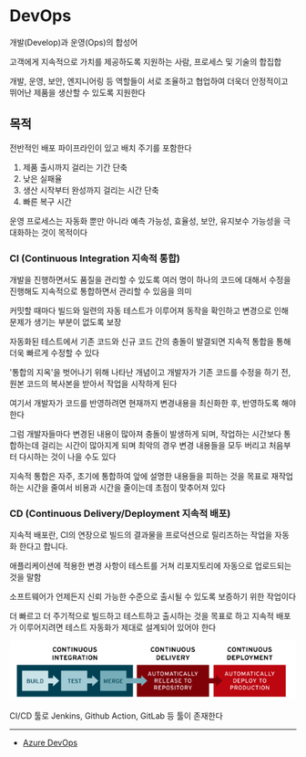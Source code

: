 # DevOps

개발(Develop)과 운영(Ops)의 합성어

고객에게 지속적으로 가치를 제공하도록 지원하는 사람, 프로세스 및 기술의 합집합

개발, 운영, 보안, 엔지니어링 등 역할들이 서로 조율하고 협업하여 더욱더 안정적이고 뛰어난 제품을 생산할 수 있도록 지원한다

## 목적

전반적인 배포 파이프라인이 있고 배치 주기를 포함한다

1. 제품 출시까지 걸리는 기간 단축
2. 낮은 실패율
3. 생산 시작부터 완성까지 걸리는 시간 단축
4. 빠른 복구 시간

운영 프로세스는 자동화 뿐만 아니라 예측 가능성, 효율성, 보안, 유지보수 가능성을 극대화하는 것이 목적이다


### CI (Continuous Integration 지속적 통합) 

개발을 진행하면서도 품질을 관리할 수 있도록 여러 명이 하나의 코드에 대해서 수정을 진행해도 지속적으로 통합하면서 관리할 수 있음을 의미

커밋할 때마다 빌드와 일련의 자동 테스트가 이루어져 동작을 확인하고 변경으로 인해 문제가 생기는 부분이 없도록 보장

자동화된 테스트에서 기존 코드와 신규 코드 간의 충돌이 발결되면 지속적 통합을 통해 더욱 빠르게 수정할 수 있다

'통합의 지옥'을 벗어나기 위해 나타난 개념이고 개발자가 기존 코드를 수정을 하기 전, 원본 코드의 복사본을 받아서 작업을 시작하게 된다

여기서 개발자가 코드를 반영하려면 현재까지 변경내용을 최신화한 후, 반영하도록 해야한다

그럼 개발자들마다 변경된 내용이 많아져 충돌이 발생하게 되며, 작업하는 시간보다 통합하는데 걸리는 시간이 많아지게 되며 최악의 경우 변경 내용들을 모두 버리고 처음부터 다시하는 것이 나을 수도 있다

지속적 통합은 자주, 초기에 통합하여 앞에 설명한 내용들을 피하는 것을 목표로 재작업하는 시간을 줄여서 비용과 시간을 줄이는데 초점이 맞추어져 있다

### CD (Continuous Delivery/Deployment 지속적 배포)

지속적 배포란, CI의 연장으로 빌드의 결과물을 프로덕션으로 릴리즈하는 작업을 자동화 한다고 합니다.

애플리케이션에 적용한 변경 사항이 테스트를 거쳐 리포지토리에 자동으로 업로드되는 것을 말함

소프트웨어가 언제든지 신뢰 가능한 수준으로 출시될 수 있도록 보증하기 위한 작업이다

더 빠르고 더 주기적으로 빌드하고 테스트하고 출시하는 것을 목표로 하고 지속적 배포가 이루어지려면 테스트 자동화가 제대로 설계되어 있어야 한다

<img src="https://github.com/Geol2/Today-I-Learned/blob/main/DevOps/images/cd.png?raw=true" />

CI/CD 툴로 Jenkins, Github Action, GitLab 등 툴이 존재한다

-----

- [Azure DevOps](https://azure.microsoft.com/ko-kr/resources/cloud-computing-dictionary/what-is-devops)